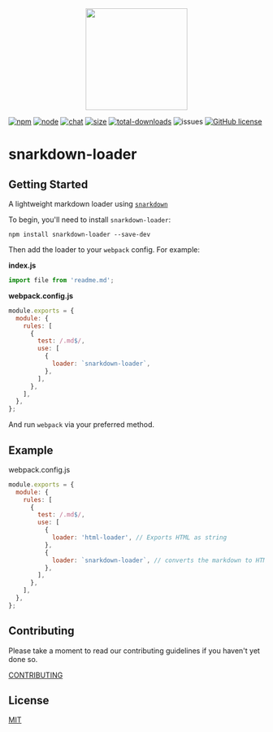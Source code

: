 <div align="center">
  <a href="https://github.com/webpack/webpack">
    <img width="200" height="200" src="https://webpack.js.org/assets/icon-square-big.svg">
  </a>
</div>

[![npm][npm]][npm-url]
[![node][node]][node-url]
[![chat][chat]][chat-url]
[![size][size]][size-url]
[![total-downloads][total-downloads]][total-downloads]
![issues](https://img.shields.io/github/issues/Plugin-contrib/snarkdown-loader)
[![GitHub license](https://img.shields.io/github/license/Plugin-contrib/snarkdown-loader)](https://github.com/Plugin-contrib/snarkdown-loader/blob/master/LICENSE)

# snarkdown-loader

## Getting Started

A lightweight markdown loader using [`snarkdown`](https://github.com/developit/snarkdown)

To begin, you'll need to install `snarkdown-loader`:

```console
npm install snarkdown-loader --save-dev
```

Then add the loader to your `webpack` config. For example:

**index.js**

```js
import file from 'readme.md';
```

**webpack.config.js**

```js
module.exports = {
  module: {
    rules: [
      {
        test: /.md$/,
        use: [
          {
            loader: `snarkdown-loader`,
          },
        ],
      },
    ],
  },
};
```

And run `webpack` via your preferred method.

## Example

webpack.config.js

```js
module.exports = {
  module: {
    rules: [
      {
        test: /.md$/,
        use: [
          {
            loader: 'html-loader', // Exports HTML as string
          },
          {
            loader: `snarkdown-loader`, // converts the markdown to HTML
          },
        ],
      },
    ],
  },
};
```

## Contributing

Please take a moment to read our contributing guidelines if you haven't yet done so.

[CONTRIBUTING](./.github/CONTRIBUTING.md)

## License

[MIT](./LICENSE)

[npm]: https://img.shields.io/npm/v/snarkdown-loader.svg
[npm-url]: https://npmjs.com/package/snarkdown-loader
[node]: https://img.shields.io/node/v/snarkdown-loader.svg
[node-url]: https://nodejs.org
[deps]: https://david-dm.org/webpack-contrib/snarkdown-loader.svg
[deps-url]: https://david-dm.org/plugin-contrib/snarkdown-loader
[tests]: https://dev.azure.com/plugin-contrib/snarkdown-loader/_apis/build/status/plugin-contrib.snarkdown-loader?branchName=master
[tests-url]: https://dev.azure.com/plugin-contrib/snarkdown-loader/_build/latest?definitionId=2&branchName=master
[cover]: https://codecov.io/gh/webpack-contrib/snarkdown-loader/branch/master/graph/badge.svg
[cover-url]: https://codecov.io/gh/webpack-contrib/snarkdown-loader
[chat]: https://img.shields.io/badge/gitter-webpack%2Fwebpack-brightgreen.svg
[chat-url]: https://gitter.im/webpack/webpack
[size]: https://badgen.net/bundlephobia/min/snarkdown-loader
[size-url]: https://badgen.net/bundlephobia/min/snarkdown-loader
[total-downloads]: https://img.shields.io/npm/dt/snarkdown-loader.svg
